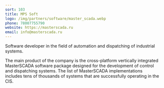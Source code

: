 ```yaml
---
sort: 103
title: MPS Soft
logo: /img/partners/software/master_scada.webp
phone: 78007755790
website: https://masterscada.ru
email: info@masterscada.ru
---
```


Software developer in the field of automation and dispatching of industrial systems.


The main product of the company is the cross-platform vertically integrated MasterSCADA software package designed for the development of control and dispatching systems. The list of MasterSCADA implementations includes tens of thousands of systems that are successfully operating in the CIS.
